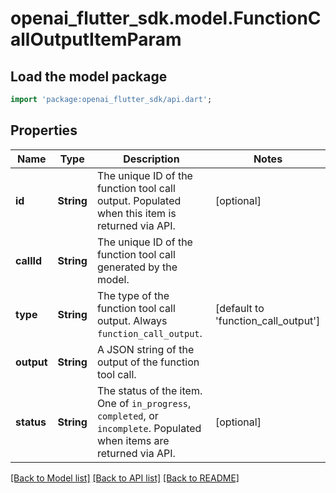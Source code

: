 # openai_flutter_sdk.model.FunctionCallOutputItemParam

## Load the model package
```dart
import 'package:openai_flutter_sdk/api.dart';
```

## Properties
Name | Type | Description | Notes
------------ | ------------- | ------------- | -------------
**id** | **String** | The unique ID of the function tool call output. Populated when this item is returned via API. | [optional] 
**callId** | **String** | The unique ID of the function tool call generated by the model. | 
**type** | **String** | The type of the function tool call output. Always `function_call_output`. | [default to 'function_call_output']
**output** | **String** | A JSON string of the output of the function tool call. | 
**status** | **String** | The status of the item. One of `in_progress`, `completed`, or `incomplete`. Populated when items are returned via API. | [optional] 

[[Back to Model list]](../README.md#documentation-for-models) [[Back to API list]](../README.md#documentation-for-api-endpoints) [[Back to README]](../README.md)


